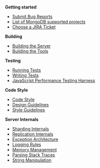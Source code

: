 **Getting started**
* [Submit Bug Reports](Submit-Bug-Reports)
* [List of MongoDB supported projects](Choose-A-Project)
* [Choose a JIRA Ticket](Choose-A-Jira-Ticket)

**Building**
* [Building the Server](Build-Mongodb-From-Source)
* [Building the Tools](Build-Tools-From-Source)

**Testing**
* [Running Tests](Test-The-Mongodb-Server)
* [Writing Tests](Write-Tests-For-Server-Code)
* [JavaScript Performance Testing Harness](JavaScript-Benchmarking-Harness)

**Code Style**
* [Code Style](Server-Code-Style)
* [Design Guidelines](Server-Design-Guidelines)
* [Style Guidelines](Style-Guidelines)

**Server Internals**
* [Sharding Internals](Sharding-Internals)
* [Replication Internals](Replication-Internals)
* [Exception Architecture](Server-Exception-Architecture)
* [Logging Rules](Server-Logging-Rules)
* [Memory Management](Server-Memory-Management)
* [Parsing Stack Traces](Parsing-Stack-Traces)
* [String Manipulation](Server-String-Manipulation)
